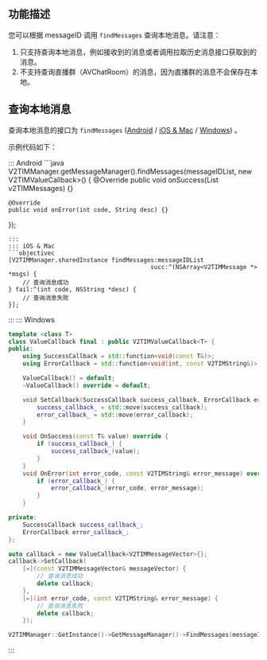 ## 功能描述
您可以根据 messageID 调用 `findMessages` 查询本地消息。请注意：
1. 只支持查询本地消息，例如接收到的消息或者调用拉取历史消息接口获取到的消息。
2. 不支持查询直播群（AVChatRoom）的消息，因为直播群的消息不会保存在本地。

## 查询本地消息
查询本地消息的接口为 `findMessages` ([Android](https://im.sdk.qcloud.com/doc/en/classcom_1_1tencent_1_1imsdk_1_1v2_1_1V2TIMMessageManager.html#ad0dbaec04bc389d01f815f46c550e2fd) / [iOS & Mac](https://im.sdk.qcloud.com/doc/en/categoryV2TIMManager_07Message_08.html#a4a0c47d706d8784656225c1e9065f6f1) / [Windows](https://im.sdk.qcloud.com/doc/en/classV2TIMMessageManager.html#ac5531e73378b8b8eadd056ba99e5427e)) 。

示例代码如下：

<dx-tabs>
::: Android
```java
V2TIMManager.getMessageManager().findMessages(messageIDList, new V2TIMValueCallback<List<V2TIMMessage>>() {
    @Override
    public void onSuccess(List<V2TIMMessage> v2TIMMessages) {}

    @Override
    public void onError(int code, String desc) {}
});
```
:::
::: iOS & Mac
```objectivec
[V2TIMManager.sharedInstance findMessages:messageIDList
                                        succ:^(NSArray<V2TIMMessage *> *msgs) {
    // 查询消息成功
} fail:^(int code, NSString *desc) {
    // 查询消息失败
}];
```
:::
::: Windows
```cpp
template <class T>
class ValueCallback final : public V2TIMValueCallback<T> {
public:
    using SuccessCallback = std::function<void(const T&)>;
    using ErrorCallback = std::function<void(int, const V2TIMString&)>;

    ValueCallback() = default;
    ~ValueCallback() override = default;

    void SetCallback(SuccessCallback success_callback, ErrorCallback error_callback) {
        success_callback_ = std::move(success_callback);
        error_callback_ = std::move(error_callback);
    }

    void OnSuccess(const T& value) override {
        if (success_callback_) {
            success_callback_(value);
        }
    }
    void OnError(int error_code, const V2TIMString& error_message) override {
        if (error_callback_) {
            error_callback_(error_code, error_message);
        }
    }

private:
    SuccessCallback success_callback_;
    ErrorCallback error_callback_;
};

auto callback = new ValueCallback<V2TIMMessageVector>{};
callback->SetCallback(
    [=](const V2TIMMessageVector& messageVector) {
        // 查询消息成功
        delete callback;
    },
    [=](int error_code, const V2TIMString& error_message) {
        // 查询消息失败
        delete callback;
    });

V2TIMManager::GetInstance()->GetMessageManager()->FindMessages(messageIDList, callback);
```
:::
</dx-tabs>

